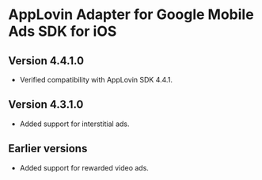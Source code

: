 # AppLovin Adapter for Google Mobile Ads SDK for iOS

## Version 4.4.1.0
- Verified compatibility with AppLovin SDK 4.4.1.

## Version 4.3.1.0
- Added support for interstitial ads.

## Earlier versions
- Added support for rewarded video ads.
